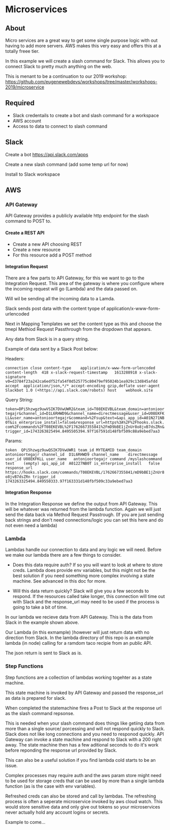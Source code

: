 # Microservices

## About

Micro services are a great way to get some single purpose logic with out having to add more servers. AWS makes this very easy and offers this at a totally freee tier.

In this example we will create a slash command for Slack. This allows you to connect Slack to pretty much anything on the web.

This is menant to be a continuation to our 2019 workshop: https://github.com/eugenewebdevs/workshops/tree/master/workshops-2019/microservice

## Required

* Slack credentails to create a bot and slash command for a workspace
* AWS account
* Access to data to connect to slash command

## Slack

Create a bot https://api.slack.com/apps

Create a new slash command (add some temp url for now)

Install to Slack workspace

## AWS

### API Gateway

API Gateway provides a publicly available http endpoint for the slash command to POST to.

#### Create a REST API

* Create a new API choosing REST
* Create a new resource
* For this resource add a POST method

#### Integration Request

There are a few parts to API Gateway, for this we want to go to the Integration Request.
This area of the gateway is where you configure where the incoming request will go (Lambda) and the data passed on.

Will wil be sending all the incoming data to a Lamda. 

Slack sends post data with the content tyope of application/x-www-form-urlencoded

Next in Mapping Templates we set the content type as this and choose the tmepl Methiod Request Passthrough from the dropdown that appears.

Any data from Slack is in a query string. 

Example of data sent by a Slack Post below:

Headers:

`connection	close
content-type	application/x-www-form-urlencoded
content-length	418
x-slack-request-timestamp	1613288918
x-slack-signature	v0=d3784f23a242ca6edf52fa54f0d525775c80479ef95024b1ea929c13d845afdd
accept	application/json,*/*
accept-encoding	gzip,deflate
user-agent	Slackbot 1.0 (+https://api.slack.com/robots)
host	webhook.site`


Query String:

`token=DPi5hzwgz9uwVSIK7DVwUWR2&team_id=T08EKEVBL&team_domain=antonioortegajr&channel_id=D1L6RHWD9&channel_name=directmessage&user_id=U08EKFKLL&user_name=antonioortegajr&command=%2Fsup&text=&api_app_id=A01N271NB0T&is_enterprise_install=false&response_url=https%3A%2F%2Fhooks.slack.com%2Fcommands%2FT08EKEVBL%2F1762667355841%2FmD9bBE1jZnUr8o8jvB7dsZRn&trigger_id=1743263825494.8495505394.97f167591d148fbf509c88a9ebed7aa3`

Params:

`token	QPi5hzwgz9uwQSIK7DVwUWR1
team_id	MYTEAMID
team_domain	antonioortegajr
channel_id	D1L6RHWD9
channel_name	directmessage
user_id	U08EKFKLL
user_name	antonioortegajr
command	/myslashcommand
text	(empty)
api_app_id	A01227NB0T
is_enterprise_install	false
response_url	https://hooks.slack.com/commands/T08EKEVBL/1762667355841/mD9bBE1jZnUr8o8jvB7dsZRn
trigger_id	1743263325494.849550333.97f163331d148fbf509c33a9ebed7aa3`

#### Integration Response

In the Integration Response we define the output from API Gateway. This will be whatever was returned from the lambda function. Again we will just send the data back via Method Request Passtrough. (If you are just sending back strings and don't need connections/logic you can set this here and do not even need a lambda)

### Lambda

Lambdas handle our connection to data and any logic we will need. Before we make our lambda there are a few things to consider.

* Does this data require auth? If so you will want to look at where to store creds. Lambda does provide env variables, but this might not be the best solution if you need something more complex involving a state machine. See advanced in this doc for more.

* Will this data return quickly? Slack will give you a few seconds to respond. If the resources called take longer, this connection will time out with Slack and the response_url may need to be used if the process is going to take a bit of time.

In our lambda we recieve data from API Gateway. This is the data from Slack in the example shown above.

Our Lambda (in this exmample) )however will just return data with no direction from Slack. In the lambda directory of this repo is an example lambda (in node) calling for a ramdom taco recipie from an public API.

The json return is sent to Slack as is.


### Step Functions

Step functions are a collection of lambdas working togehter as a state machine.

This state machine is invoked by API Gateway and passed the response_url as data is prepared for slack.

When completed the statemachine fires a Post to Slack at the response url as the slash command repsonse.

This is needed when your slash command does things like getiing data from more than a single source/ porcessing and will not respond quickly to Slack. Slack does not like long connections and you need to responod quickly. API Gateway can invoke a state machine and respond to Slack with a 200 right away. The state machine then has a few aditional seconds to do it's work before reponding the response url provided by Slack.

This can also be a useful solution if you find lambda cold starts to be an issue.

Complex processes may require auth and the aws param store might need to be used for storage creds that can be used by more than a single lambda function (as is the case with env variables).

Refreshed creds can also be stored and call by lambdas. The refreshing process is often a seperate microservice invoked by aws cloud watch. This would store sensitive data and only give out tokens so your microservices never actually hold any account logins or secrets.

Example to come...
